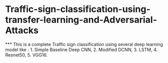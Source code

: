 # Traffic-sign-classification-using-transfer-learning-and-Adversarial-Attacks
*** This is a complete Traffic sign classification using several deep learning model like : 1. Simple Baseline Deep CNN, 2. Modified DCNN, 3. LSTM, 4. Resnet50, 5. VGG16. 
